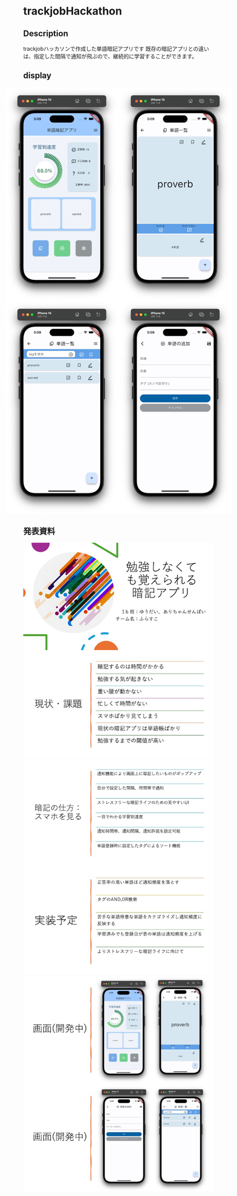 # trackjobHackathon

## Description
trackjobハッカソンで作成した単語暗記アプリです
既存の暗記アプリとの違いは、指定した間隔で通知が飛ぶので、継続的に学習することができます。

## display
<div style="display: flex; justify-content:center;">
    <img src="trackjob/IMG_1.png" width="300">
    <img src="trackjob/IMG_2.png" width="300">
</div>
<div style="display: flex; justify-content:center;">
    <img src="trackjob/IMG_3.png" width="300">
    <img src="trackjob/IMG_4.png" width="300">
</div>


## 発表資料
![trackjobHackathon](trackjob/スライド1.jpeg)
![trackjobHackathon](trackjob/スライド2.jpeg)
![trackjobHackathon](trackjob/スライド3.jpeg)
![trackjobHackathon](trackjob/スライド4.jpeg)
![trackjobHackathon](trackjob/スライド5.jpeg)
![trackjobHackathon](trackjob/スライド6.jpeg)



